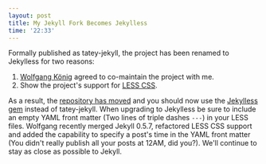 ```yaml
---
layout: post
title: My Jekyll Fork Becomes Jekylless
time: '22:33'
---
```


Formally published as tatey-jekyll, the project has been renamed to Jekylless for two reasons:

1. [Wolfgang König](http://wulfovitch.net/) agreed to co-maintain the project with me. 
1. Show the project's support for [LESS CSS](http://lesscss.org/).

As a result, the [repository has moved](http://github.com/tatey/jekylless/) and you should now use the [Jekylless gem](http://gemcutter.org/gems/jekylless) instead of tatey-jekyll. When upgrading to Jekylless be sure to include an empty YAML front matter (Two lines of triple dashes `---`) in your LESS files. Wolfgang recently merged Jekyll 0.5.7, refactored LESS CSS support and added the capability to specify a post's time in the YAML front matter (You didn't really publish all your posts at 12AM, did you?). We'll continue to stay as close as possible to Jekyll. 
